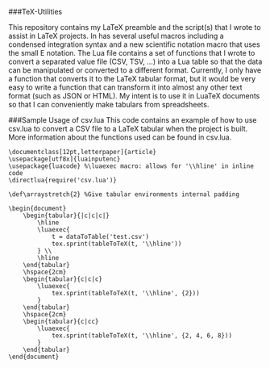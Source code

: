 ###TeX-Utilities

This repository contains my LaTeX preamble and the script(s) that I wrote to assist in LaTeX projects. In has several useful macros including a condensed integration syntax and a new scientific notation macro that uses the small E notation. The Lua file contains a set of functions that I wrote to convert a separated value file (CSV, TSV, ...) into a Lua table so that the data can be manipulated or converted to a different format. Currently, I only have a function that converts it to the LaTeX tabular format, but it would be very easy to write a function that can transform it into almost any other text format (such as JSON or HTML). My intent is to use it in LuaTeX documents so that I can conveniently make tabulars from spreadsheets.

###Sample Usage of csv.lua
This code contains an example of how to use csv.lua to convert a CSV file to a LaTeX tabular when the project is built. More information about the functions used can be found in csv.lua.

```TeX
\documentclass[12pt,letterpaper]{article}
\usepackage[utf8x]{luainputenc}
\usepackage{luacode} %\luaexec macro: allows for '\\hline' in inline code
\directlua{require('csv.lua')}

\def\arraystretch{2} %Give tabular environments internal padding

\begin{document}
	\begin{tabular}{|c|c|c|}
	    \hline
	    \luaexec{
		    t = dataToTable('test.csv')
		    tex.sprint(tableToTeX(t, '\\hline'))
	    } \\
	    \hline
	\end{tabular}
	\hspace{2cm}
	\begin{tabular}{c|c|c}
	    \luaexec{
		    tex.sprint(tableToTeX(t, '\\hline', {2}))
	    }
	\end{tabular}
	\hspace{2cm}
	\begin{tabular}{c|cc}
	    \luaexec{
		    tex.sprint(tableToTeX(t, '\\hline', {2, 4, 6, 8}))
	    }
	\end{tabular}
\end{document}
```
